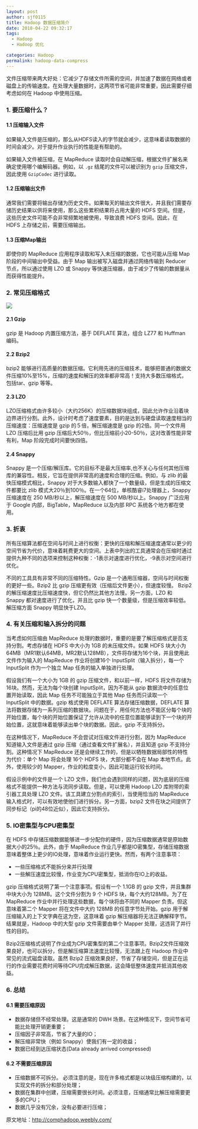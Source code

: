 ```yaml
---
layout: post
author: sjf0115
title: Hadoop 数据压缩简介
date: 2018-04-22 09:32:17
tags:
  - Hadoop
  - Hadoop 优化

categories: Hadoop
permalink: hadoop-data-compress
---
```


文件压缩带来两大好处：它减少了存储文件所需的空间，并加速了数据在网络或者磁盘上的传输速度。在处理大量数据时，这两项节省可能非常重要，因此需要仔细考虑如何在 Hadoop 中使用压缩。

### 1. 要压缩什么？

#### 1.1 压缩输入文件

如果输入文件是压缩的，那么从HDFS读入的字节就会减少，这意味着读取数据的时间会减少。对于提升作业执行的性能是有帮助的。

如果输入文件被压缩，在 MapReduce 读取时会自动解压缩，根据文件扩展名来确定使用哪个编解码器。例如，以 `.gz` 结尾的文件可以被识别为 `gzip` 压缩文件，因此使用 `GzipCodec` 进行读取。

#### 1.2 压缩输出文件

通常我们需要将输出存储为历史文件。如果每天的输出文件很大，并且我们需要存储历史结果以供将来使用，那么这些累积结果将占用大量的 HDFS 空间。但是，这些历史文件可能不会非常频繁地被使用，导致浪费 HDFS 空间。因此，在 HDFS 上存储之前，需要压缩输出。

#### 1.3 压缩Map输出

即使你的 MapReduce 应用程序读取和写入未压缩的数据，它也可能从压缩 Map 阶段的中间输出中受益。由于 Map 输出被写入磁盘并通过网络传输到 Reducer 节点，所以通过使用 LZO 或 Snappy 等快速压缩器，由于减少了传输的数据量从而获得性能提升。

### 2. 常见压缩格式

![](https://github.com/sjf0115/PubLearnNotes/blob/master/image/Hadoop/hadoop-data-compress-1.png?raw=true)

#### 2.1 Gzip

gzip 是 Hadoop 内置压缩方法，基于 DEFLATE 算法，组合 LZ77 和 Huffman 编码。

#### 2.2 Bzip2

bzip2 能够进行高质量的数据压缩。它利用先进的压缩技术，能够把普通的数据文件压缩10%至15%，压缩的速度和解压的效率都非常高！支持大多数压缩格式，包括tar、gzip 等等。

#### 2.3 LZO

LZO压缩格式由许多较小（大约256K）的压缩数据块组成，因此允许作业沿着块边界进行分割。此外，设计时考虑了速度要素，目的是达到与硬盘读取速度相当的压缩速度：压缩速度是 gzip 的５倍，解压缩速度是 gzip 的2倍。同一个文件用 LZO 压缩后比用 gzip 压缩后大50％，但比压缩前小20-50％，这对改善性能非常有利，Map 阶段完成时间要快四倍。

#### 2.4 Snappy

Snappy 是一个压缩/解压库。它的目标不是最大压缩率,也不关心与任何其他压缩库的兼容性。相反，它旨在提供非常高的速度和合理的压缩。例如，与 zlib 的最快压缩模式相比，Snappy 对于大多数输入都快了一个数量级，但是生成的压缩文件都要比 zlib 模式大20％到100％。在一个64位，单核酷睿i7处理器上，Snappy 压缩速度在 250 MB/秒以上，解压缩速度在 500 MB/秒以上。Snappy 广泛应用于 Google 内部，BigTable，MapReduce 以及内部 RPC 系统各个地方都在使用。

### 3. 折衷

所有压缩算法都在空间与时间上进行权衡：更快的压缩和解压缩速度通常以更少的空间节省为代价，意味着耗费更大的空间。上表中列出的工具通常会在压缩时通过提供九种不同的选项来控制这种权衡：-1表示对速度进行优化，-9表示对空间进行优化。

不同的工具具有非常不同的压缩特性。Gzip 是一个通用压缩器，空间与时间权衡的更好一些。Bzip2 比 gzip 压缩更有效（压缩后文件更小），但速度较慢。 Bzip2 的解压缩速度比压缩速度快，但它仍然比其他方法慢。另一方面，LZO 和 Snappy 都对速度进行了优化，并且比 gzip 快一个数量级，但是压缩效率较低。解压缩方面 Snappy 明显快于LZO。

### 4. 有关压缩和输入拆分的问题

当考虑如何压缩由 MapReduce 处理的数据时，重要的是要了解压缩格式是否支持分割。考虑存储在 HDFS 中大小为 1GB 的未压缩文件。如果 HDFS 块大小为 64MB（MR1默认64MB，MR2默认128MB），文件将存储为16个块，并且使用此文件作为输入的 MapReduce 作业将创建16个 InputSplit（输入拆分），每一个 InputSplit 作为一个独立 Map 任务的输入单独进行处理。

假设我们有一个大小为 1GB 的 gzip 压缩文件，和以前一样，HDFS 将文件存储为16块。然而，无法为每个块创建 InputSplit，因为不能从 gzip 数据流中的任意位置开始读取，因此 Map 任务不可能独立于其他 Map 任务而只读取一个 InputSplit 中的数据。gzip 格式使用 DEFLATE 算法存储压缩数据，DEFLATE 算法将数据存储为一系列压缩的数据块。问题在于，用任何方法也不能区分每个块的开始位置，每个块的开始位置保证了允许从流中的任意位置能够读到下一个块的开始位置，这就意味着能够读出单个块的数据。因此，gzip 不支持拆分。

在这种情况下，MapReduce 不会尝试对压缩文件进行分割，因为 MapReduce 知道输入文件是通过 gzip 压缩（通过查看文件扩展名），并且知道 gzip 不支持分割。这种情况下 MapReduce 还是会继续工作的，但是以牺牲数据局部性的特性为代价：单个 Map 将会处理 16个 HDFS 块，大部分都不会在 Map 本地节点。此外，使用较少的 Mapper，作业的粒度变小，因此可能运行较长时间。

假设示例中的文件是一个 LZO 文件，我们也会遇到同样的问题，因为底层的压缩格式不能提供一种方法与流同步读取。但是，可以使用 Hadoop LZO 库附带的索引器工具处理 LZO 文件。该工具建立分割点的索引，当使用恰当的 MapReduce 输入格式时，可以有效地使他们进行拆分。另一方面，bzip2 文件在块之间提供了同步标记（pi的48位近似），因此它支持拆分。

### 5. IO密集型与CPU密集型

在 HDFS 中存储压缩数据能够进一步分配你的硬件，因为压缩数据通常是原始数据大小的25％。此外，由于 MapReduce 作业几乎都是IO密集型，存储压缩数据意味着整体上更少的IO处理，意味着作业运行更快。然而，有两个注意事项：
- 一些压缩格式不能拆分来并行处理
- 一些解压速度比较慢，作业变为CPU密集型，抵消你在IO上的收益。

gzip 压缩格式说明了第一个注意事项。假设有一个 1.1GB 的 gzip 文件，并且集群中块大小为 128MB。这个文件分割为 9 个 HDFS 块，每个大约128MB。为了在 MapReduce 作业中并行处理这些数据，每个块将由不同的 Mapper 负责。但这意味着第二个 Mapper 将在文件中大约 128MB 的任意字节处开始。gzip 用于解压缩输入的上下文字典在这为空，这意味着 gzip 解压缩器将无法正确解释字节。结果就是，Hadoop 中的大型 gzip 文件需要由单个 Mapper 处理，这违背了并行性的目的。

Bzip2压缩格式说明了作业成为CPU密集型的第二个注意事项。Bzip2文件压缩效果良好，也可以拆分，但是解压缩算法速度比较慢，无法跟上在 Hadoop 作业中常见的流式磁盘读取。虽然 Bzip2 压缩效果良好，节省了存储空间，但是正在运行的作业需要花费时间等待CPU完成解压数据，这会降低整体速度并抵消其他收益。

### 6. 总结

#### 6.1 需要压缩原因

- 数据存储但不经常处理。这是通常的 DWH 场景。在这种情况下，空间节省可能比处理开销更重要；
- 压缩因子非常高，节省了大量的IO；
- 解压缩非常快（例如 Snappy）使我们有一定的收益；
- 数据已经到达压缩状态(Data already arrived compressed)

#### 6.2 不需要压缩原因

- 压缩数据不可拆分。 必须注意的是，现在许多格式都是以块级压缩构建的，以实现文件的拆分和部分处理；
- 数据在集群中创建，压缩需要很长时间。必须注意，压缩通常比解压缩需要更多的CPU；
- 数据几乎没有冗余，没有必要进行压缩；

原文地址：http://comphadoop.weebly.com/
